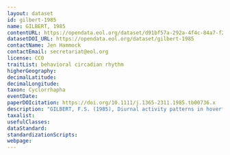 ```yaml
---
layout: dataset
id: gilbert-1985
name: GILBERT, 1985
contentURL: https://opendata.eol.org/dataset/d91bf57a-292a-4f4c-84a7-f267c5879dd7/resource/1dc23b26-99f0-4039-95d3-056426c17a1e/download/archive.zip
datasetDOI_URL: https://opendata.eol.org/dataset/gilbert-1985
contactName: Jen Hammock
contactEmail: secretariat@eol.org
license: CC0
traitList: behavioral circadian rhythm
higherGeography:
decimalLatitude:
decimalLongitude:
taxon: Cyclorrhapha
eventDate:
paperDOIcitation: https://doi.org/10.1111/j.1365-2311.1985.tb00736.x
description: "GILBERT, F.S. (1985), Diurnal activity patterns in hoverflies (Diptera, Syrphidae). Ecological Entomology, 10: 385-392. https://doi.org/10.1111/j.1365-2311.1985.tb00736.x"
taxalist: 
usefulClasses:
dataStandard:
standardizationScripts:
webpage:
---
```


